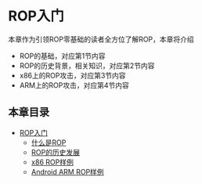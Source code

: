 # ROP入门

本章作为引领ROP零基础的读者全方位了解ROP，本章将介绍
* ROP的基础，对应第1节内容
* ROP的历史背景，相关知识，对应第2节内容
* x86上的ROP攻击，对应第3节内容
* ARM上的ROP攻击，对应第4节内容

## 本章目录

* [ROP入门](./README.md)
    + [什么是ROP](./What-is-ROP.md)
    + [ROP的历史发展](./ROP-history.md)
    + [x86 ROP样例]()
    + [Android ARM ROP样例]()
